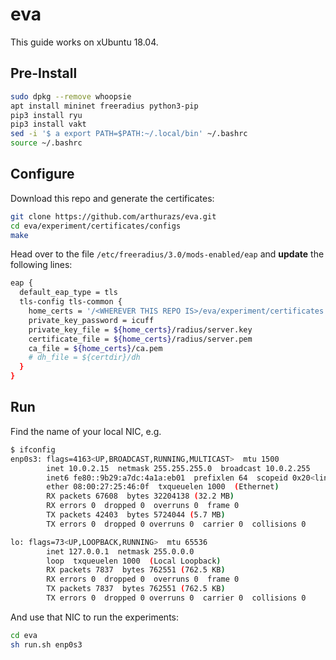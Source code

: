 # eva

This guide works on xUbuntu 18.04.

## Pre-Install

```bash
sudo dpkg --remove whoopsie
apt install mininet freeradius python3-pip
pip3 install ryu
pip3 install vakt
sed -i '$ a export PATH=$PATH:~/.local/bin' ~/.bashrc
source ~/.bashrc
```

## Configure

Download this repo and generate the certificates:

```bash
git clone https://github.com/arthurazs/eva.git
cd eva/experiment/certificates/configs
make
```

Head over to the file `/etc/freeradius/3.0/mods-enabled/eap` and **update** the following lines:

```bash
eap {
  default_eap_type = tls
  tls-config tls-common {
    home_certs = '/<WHEREVER THIS REPO IS>/eva/experiment/certificates'
    private_key_password = icuff
    private_key_file = ${home_certs}/radius/server.key
    certificate_file = ${home_certs}/radius/server.pem
    ca_file = ${home_certs}/ca.pem
    # dh_file = ${certdir}/dh
  }
}
```

## Run

Find the name of your local NIC, e.g.
```bash
$ ifconfig
enp0s3: flags=4163<UP,BROADCAST,RUNNING,MULTICAST>  mtu 1500
        inet 10.0.2.15  netmask 255.255.255.0  broadcast 10.0.2.255
        inet6 fe80::9b29:a7dc:4a1a:eb01  prefixlen 64  scopeid 0x20<link>
        ether 08:00:27:25:46:0f  txqueuelen 1000  (Ethernet)
        RX packets 67608  bytes 32204138 (32.2 MB)
        RX errors 0  dropped 0  overruns 0  frame 0
        TX packets 42403  bytes 5724044 (5.7 MB)
        TX errors 0  dropped 0 overruns 0  carrier 0  collisions 0

lo: flags=73<UP,LOOPBACK,RUNNING>  mtu 65536
        inet 127.0.0.1  netmask 255.0.0.0
        loop  txqueuelen 1000  (Local Loopback)
        RX packets 7837  bytes 762551 (762.5 KB)
        RX errors 0  dropped 0  overruns 0  frame 0
        TX packets 7837  bytes 762551 (762.5 KB)
        TX errors 0  dropped 0 overruns 0  carrier 0  collisions 0
```

And use that NIC to run the experiments:

```bash
cd eva
sh run.sh enp0s3
```

<!--
openssl x509 -in client.pem -text
openssl rsa -in client.pem -text
-->
